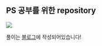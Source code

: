 ## PS 공부를 위한 repository

<img src="https://img.shields.io/badge/Python-3776AB?style=for-the-badge&logo=Python&logoColor=white">

풀이는 [블로그](https://velog.io/@jaehyeonkim2358/series/%EC%BD%94%EB%94%A9%ED%85%8C%EC%8A%A4%ED%8A%B8)에 작성되어있습니다!

